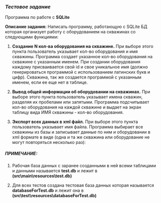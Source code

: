 ### _**Тестовое задание**_

Программа по работе с **SQLite**

**Описание задания:**
Написать программу, работающую с SQLite  БД которая организует работу с оборудованием на скважинах со следующими функциями:
1.	**Создание N кол-ва оборудования на скважине.**
При выборе этого пункта пользователь указывает кол-во оборудования и имя скважины.
Программа создает указанное кол-во оборудования на скважине с указанным именем. 
При создании оборудования каждому присваивается свой id и свое уникальное имя 
(должно генерироваться программой с использованием латинских букв и цифр).
Скважина, так же создается программой с указанным именем, если ее еще нет в таблице.

2.	**Вывод общей информации об оборудовании на скважинах.**
При выборе этого пункта пользователь указывает имена скважин, разделяя их пробелами или запятыми.
Программа подсчитывает кол-во оборудования на каждой скважине и выдает на экран таблицу вида ИМЯ скважины - кол-во оборудования.

3.	**Экспорт всех данных в xml файл.**
При выборе этого пункта пользователь указывает имя файла.
Программа выбирает все скважины из базы и записывает данные по ним и оборудовании в xml формате в виде (одна и та же скважина или оборудование не могут повторяться несколько раз):
<dbinfo>
    <well name="АААА"  id="123">
        <equipment name=”EQ0033" id="12"/>
        <equipment name=”EQ0034" id="13"/>
    </well>
    <well name="BBBB"  id="124">
        <equipment name=”EQ0038" id="11"/>
        <equipment name=”EQ0039" id="14"/>
    </well>
</dbinfo >

##### **ПРИМЕЧАНИЕ:**

1. Рабочая база данных с заранее созданными в ней всеми таблицами и данными 
называется **test.db** и лежит в **(src\main\resources\test.db)**

2. Для всех тестов создана тестовая база данных которая называется **databaseForTest.db** 
и лежит она в **(src\test\resources\databaseForTest.db)**
